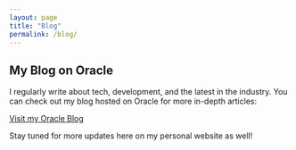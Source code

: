 ```yaml
---
layout: page
title: "Blog"
permalink: /blog/
---
```


## My Blog on Oracle

I regularly write about tech, development, and the latest in the industry. You can check out my blog hosted on Oracle for more in-depth articles:

[Visit my Oracle Blog](https://blogs.oracle.com/developers/authors/payalgodhani)

Stay tuned for more updates here on my personal website as well!
